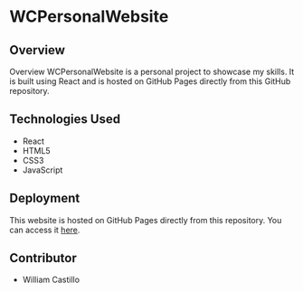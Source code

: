 # WCPersonalWebsite

## Overview 
Overview
WCPersonalWebsite is a personal project to showcase my skills.
It is built using React and is hosted on GitHub Pages directly from this GitHub repository.


## Technologies Used
- React
- HTML5
- CSS3
- JavaScript


## Deployment
This website is hosted on GitHub Pages directly from this repository. You can access it [here](https://williamericcastillo.github.io/wecastillo/).


## Contributor 
- William Castillo
